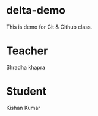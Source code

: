 # delta-demo
This is demo for Git &amp; Github class.

# Teacher
Shradha khapra

# Student
Kishan Kumar